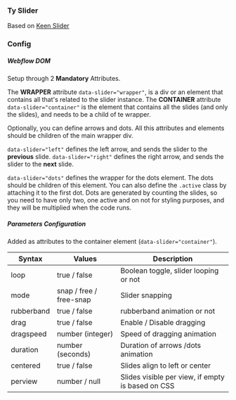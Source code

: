### Ty Slider

Based on [Keen Slider](https://github.com/rcbyr/keen-slider)

### Config

##### Webflow DOM

Setup through 2 **Mandatory** Attributes.

The **WRAPPER** attribute `data-slider="wrapper"`, is a div or an element that contains all that's related to the slider instance.
The **CONTAINER** attribute `data-slider="container"` is the element that contains all the slides (and only the slides), and needs to be a child of te wrapper.

Optionally, you can define arrows and dots. All this attributes and elements should be children of the main wrapper div.

`data-slider="left"` defines the left arrow, and sends the slider to the **previous** slide.
`data-slider="right"` defines the right arrow, and sends the slider to the **next** slide.

`data-slider="dots"` defines the wrapper for the dots element. The dots should be children of this element. You can also define the `.active` class by attaching it to the first dot. Dots are generated by counting the slides, so you need to have only two, one active and on not for styling purposes, and they will be multiplied when the code runs.

##### Parameters Configuration

Added as attributes to the container element (`data-slider="container"`).

| Syntax     | Values                  | Description                                       |
| ---------- | ----------------------- | ------------------------------------------------- |
| loop       | true / false            | Boolean toggle, slider looping or not             |
| mode       | snap / free / free-snap | Slider snapping                                   |
| rubberband | true / false            | rubberband animation or not                       |
| drag       | true / false            | Enable / Disable dragging                         |
| dragspeed  | number (integer)        | Speed of dragging animation                       |
| duration   | number (seconds)        | Duration of arrows /dots animation                |
| centered   | true / false            | Slides align to left or center                    |
| perview    | number / null           | Slides visible per view, if empty is based on CSS |
